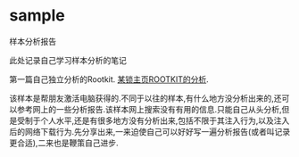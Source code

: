 # sample
样本分析报告

此处记录自己学习样本分析的笔记

第一篇自己独立分析的Rootkit. [某锁主页ROOTKIT的分析](https://github.com/cloudwindby/sample/blob/master/%E6%9F%90%E9%94%81%E4%B8%BB%E9%A1%B5%E9%A9%B1%E5%8A%A8%E7%9A%84%E8%A1%8C%E4%B8%BA%E5%88%86%E6%9E%90.md "With a Title"). 

该样本是帮朋友激活电脑获得的.不同于以往的样本,有什么地方没分析出来的,还可以参考网上的一些分析报告.该样本网上搜索没有有用的信息.只能自己从头分析,但是受制于个人水平,还是有很多地方没有分析出来,包括不限于其注入行为,以及注入后的网络下载行为.先分享出来,一来迫使自己可以好好写一遍分析报告(或者叫记录更合适),二来也是鞭策自己进步.
